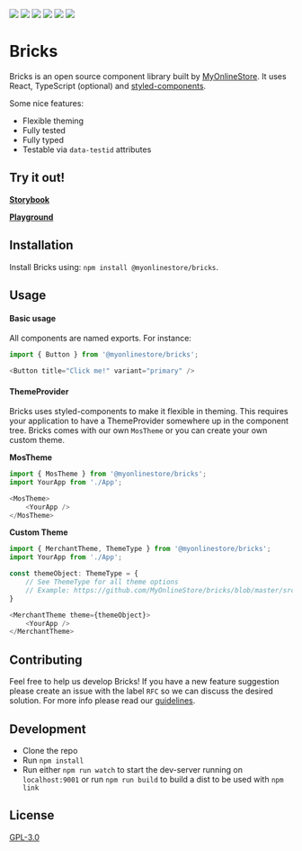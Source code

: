 [![](https://circleci.com/gh/MyOnlineStore/bricks/tree/master.svg?style=shield)](https://circleci.com/gh/MyOnlineStore/bricks/tree/master) [![](https://api.codeclimate.com/v1/badges/af815fd9f588fcf86d8f/test_coverage)](https://codeclimate.com/github/MyOnlineStore/bricks/test_coverage) [![](https://api.codeclimate.com/v1/badges/af815fd9f588fcf86d8f/maintainability)](https://codeclimate.com/github/MyOnlineStore/bricks/maintainability) [![](https://img.shields.io/badge/style-%F0%9F%92%85%20styled--components-orange.svg?colorB=daa357&colorA=db748e)](https://github.com/styled-components/styled-components) [![](https://badges.frapsoft.com/os/gpl/gpl.png?v=103)](https://opensource.org/licenses/GPL-3.0/) [![](https://img.shields.io/badge/code_style-prettier-ff69b4.svg?style=flat-square)](https://github.com/prettier/prettier)
# Bricks

Bricks is an open source component library built by [MyOnlineStore](https://www.myonlinestore.com). It uses React, TypeScript (optional) and [styled-components](https://www.styled-components.com/).

Some nice features:
- Flexible theming
- Fully tested
- Fully typed
- Testable via `data-testid` attributes

## Try it out!

[**Storybook**](https://myonlinestore.github.io/bricks)

[**Playground**](https://codesandbox.io/s/myonlinestorebricks-playground-pymwz)

## Installation

Install Bricks using: `npm install @myonlinestore/bricks`.

## Usage
#### Basic usage
All components are named exports. For instance:

```typescript
import { Button } from '@myonlinestore/bricks';

<Button title="Click me!" variant="primary" />
```

#### ThemeProvider

Bricks uses styled-components to make it flexible in theming. This requires your application to have a ThemeProvider somewhere up in the component tree. Bricks comes with our own `MosTheme` or you can create your own custom theme.

**MosTheme**
```typescript
import { MosTheme } from '@myonlinestore/bricks';
import YourApp from './App';

<MosTheme>
    <YourApp />
</MosTheme>
```
 
**Custom Theme**
```typescript
import { MerchantTheme, ThemeType } from '@myonlinestore/bricks';
import YourApp from './App';

const themeObject: ThemeType = {
    // See ThemeType for all theme options
    // Example: https://github.com/MyOnlineStore/bricks/blob/master/src/themes/MosTheme/MosTheme.theme.ts
}

<MerchantTheme theme={themeObject}>
    <YourApp />
</MerchantTheme>
```

## Contributing

Feel free to help us develop Bricks! If you have a new feature suggestion please create an issue with the label `RFC` so we can discuss the desired solution. For more info please read our 
[guidelines](https://github.com/MyOnlineStore/bricks/blob/master/CONTRIBUTING.md).

## Development
- Clone the repo
- Run `npm install`
- Run either `npm run watch` to start the dev-server running on `localhost:9001` or run `npm run build` to build a dist 
to be used with `npm link`

## License

[GPL-3.0](https://opensource.org/licenses/GPL-3.0/)
